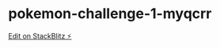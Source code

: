 # pokemon-challenge-1-myqcrr

[Edit on StackBlitz ⚡️](https://stackblitz.com/edit/pokemon-challenge-1-myqcrr)
